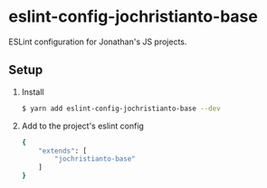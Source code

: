 # eslint-config-jochristianto-base

ESLint configuration for Jonathan's JS projects.

## Setup

1. Install
   ```sh
   $ yarn add eslint-config-jochristianto-base --dev
   ```
2. Add to the project's eslint config
   ```sh
   {
       "extends": [
           "jochristianto-base"
       ]
   }
   ```
